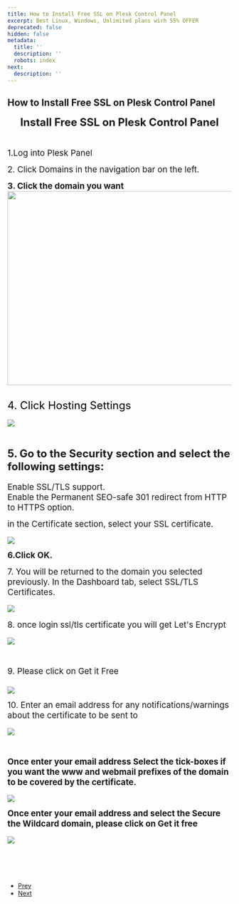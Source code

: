 ```yaml
---
title: How to Install Free SSL on Plesk Control Panel
excerpt: Best Linux, Windows, Unlimited plans wirh 55% OFFER
deprecated: false
hidden: false
metadata:
  title: ''
  description: ''
  robots: index
next:
  description: ''
---
```

<div class="page-header">
    <h2 itemprop="headline"> How to Install Free SSL on Plesk Control Panel </h2>
</div>
<dl class="article-info muted">
    <dt class="article-info-term"> </dt>
</dl>
<div itemprop="articleBody">
    <p style="text-align: center;"><span style="font-size: 18pt;"><b> Install Free SSL on Plesk Control Panel<br /><br /></b></span></p>
    <p><span style="font-weight: 400; font-size: 14pt;">1.Log into Plesk Panel</span></p>
    <p><span style="font-weight: 400; font-size: 14pt;">2. Click Domains in the navigation bar on the left.</span></p>
    <p style="text-align: left;"><span style="font-size: 14pt;"><b>3. </b></span><b><span style="font-size: 14pt;">Click the domain you want</span><img style="display: block; margin-left: auto; margin-right: auto;" src="https://image.hostingraja.in/images/helphostingraja/ssl-plesk-panel-five.webp" width="616" height="435" /><br /></b></p>
    <p><span style="color: #000000; font-size: 18pt;">4. Click Hosting Settings <br /></span><b><br /><img style="display: block; margin-left: auto; margin-right: auto;" src="https://image.hostingraja.in/images/helphostingraja/ssl-plesk-panel-six.webp" /></b><b><span style="font-size: 14pt;"><br /><br /><span style="font-size: 18pt;">5. </span></span></b>
        <span
        style="font-size: 18pt;"><b>Go to the Security section and select the following settings:</b><b><br /></b></span><span style="font-size: 12pt;"><b><br /></b><span style="font-size: 14pt;">Enable SSL/TLS support.</span><span style="font-size: 14pt;"><br /> Enable the Permanent SEO-safe 301 redirect from HTTP to HTTPS option.</span></span>
    </p>
    <p><span style="font-size: 14pt;"> in the Certificate section, select your SSL certificate.<br /></span>
        <br /><img style="display: block; margin-left: auto; margin-right: auto;" src="https://image.hostingraja.in/images/helphostingraja/ssl-plesk-panel-thirteeen.webp" /></p>
    <p style="text-align: center;"><span style="font-size: 18pt;"><b> </b></span></p>
    <p> <span style="font-size: 14pt;"><b>6.Click OK.</b></span></p>
    <p><span style="font-size: 14pt;">7. You will be returned to the domain you selected previously. In the Dashboard tab, select SSL/TLS Certificates.</span>
        <br /><b><br /><img style="display: block; margin-left: auto; margin-right: auto;" src="https://image.hostingraja.in/images/helphostingraja/ssl-plesk-panel-eight.webp" /><br /></b><span style="font-size: 14pt;">8. once login ssl/tls certificate you will get </span>
        <span
        style="font-size: 14pt;">Let's Encrypt </span>
            <br /><b><br /><img style="display: block; margin-left: auto; margin-right: auto;" src="https://image.hostingraja.in/images/helphostingraja/ssl-plesk-panel-nine.webp" /><br /><br /></b></p>
    <p><span style="font-size: 14pt;">9. Please click on </span><span style="font-size: 14pt;">Get it Free <br /><br /></span><b><img style="display: block; margin-left: auto; margin-right: auto;" src="https://image.hostingraja.in/images/helphostingraja/ssl-plesk-panel-ten.webp" /></b></p>
    <p> </p>
    <p><span style="font-size: 14pt;">10. Enter an email address</span><span style="font-size: 14pt;"> for any notifications/warnings about the certificate to be sent to</span>
        <br /><b><br /><img style="display: block; margin-left: auto; margin-right: auto;" src="https://image.hostingraja.in/images/helphostingraja/ssl-plesk-panel-eleven.webp" /><br /><br /></b></p>
    <p><span style="font-size: 14pt;"><b>Once enter your email address Select the tick-boxes if you want the </b><b>www</b><b> and </b><b>webmail</b></span><b><span style="font-size: 14pt;"> prefixes of the domain to be covered by the certificate.</span><br /><br /><img style="display: block; margin-left: auto; margin-right: auto;" src="https://image.hostingraja.in/images/helphostingraja/ssl-plesk-panel-twelve.webp" /></b></p>
    <p><b> </b></p>
    <p><span style="font-size: 14pt;"><b>Once enter your email address and select the </b><b>Secure the Wildcard domain,</b></span><b><span style="font-size: 14pt;"> please click on Get it free</span><br /><br /><img style="display: block; margin-left: auto; margin-right: auto;" src="https://image.hostingraja.in/images/helphostingraja/ssl-plesk-panel-fourteen.webp" /></b></p>
    <p> </p>
    <p style="text-align: center;"><span style="font-size: 18pt;"><b><br /><br /></b></span></p>
</div>
<ul class="pager pagenav">
    <li class="previous">
        <a class="hasTooltip" title="How to install an SSL certificate in plesk panel in vps" aria-label="Previous article: How to install an SSL certificate in plesk panel in vps" href="/docs/how-to-install-an-ssl-certificate-in-plesk-panel-in-vps" rel="prev">
        <span class="icon-chevron-left" aria-hidden="true"></span> <span aria-hidden="true">Prev</span> </a>
    </li>
    <li class="next">
        <a class="hasTooltip" title="How to install a Free Plesk License Key" aria-label="Next article: How to install a Free Plesk License Key" href="/docs/how-to-install-a-free-plesk-license-key" rel="next"> <span aria-hidden="true">Next</span> <span class="icon-chevron-right" aria-hidden="true"></span> </a>
    </li>
</ul>

